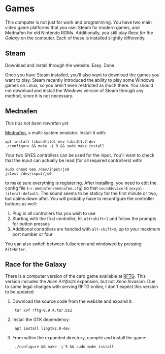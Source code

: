 
# Games

This computer is not just for work and programming. You have two main
video game platforms that you use: Steam for modern games, and Mednafen
for old Nintendo ROMs. Additionally, you still play
*Race for the Galaxy* on the computer. Each of these is installed
slightly differently.

## Steam

Download and install through the website. Easy. Done.

Once you have Steam installed, you'll also want to download the games
you want to play. Steam recently introduced the ability to play some
Windows games on Linux, so you aren't even restricted as much there. You
should not download and install the Windows version of Steam through any
method, since it is not necessary.

## Mednafen

*This has not been rewritten yet*

[Mednafen](http://mednafen.fobby.net/releases/), a multi-system
emulator. Install it with:

    apt install libsndfile1-dev libsdl1.2-dev
    ./configure && make -j 9 && sudo make install

Your two SNES controllers can be used for the input. You'll want to
check that the input can actually be read (for all required controllers)
with:

    sudo chmod 666 /dev/input/js0
    jstest /dev/input/js0

to make sure everything is registering. After installing, you need to
edit the config file (`~/.mednafen/mednafen.cfg`) so that `sounddevice`
is `sexyal-literal-default`. The sound seems to be staticy for the first
minute or two, but calms down after. You will probably have to
reconfigure the controller buttons as well:

1. Plug in all controllers tha you wish to use
2. Starting with the first controller, hit `alt+shift+1` and follow the
   prompts for button presses
3. Additional controllers are handled with `alt-shift+X`, up to your
   maximum port number or four

You can also switch between fullscreen and windowed by pressing
`Alt+Enter`.

## Race for the Galaxy

There is a computer version of the card game available at
[RFTG](http://keldon.net/rftg/). This version includes the
*Alien Artifacts* expansion, but not *Xeno Invasion*. Due to some legal
changes with serving RFTG online, I don't expect this version to be
updated.

1. Download the source code from the website and expand it:

        tar xvf rftg-0.9.4.tar.bz2

2. Install the GTK dependency:

        apt install libgtk2.0-dev

3. From within the expanded directory, compile and install the game:

        ./configure && make -j 9 && sudo make install
